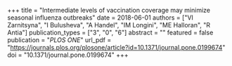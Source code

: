 +++
title = "Intermediate levels of vaccination coverage may minimize seasonal influenza outbreaks"
date = 2018-06-01
authors = ["VI Zarnitsyna", "I Bulusheva", "A Handel", "IM Longini", "ME Halloran", "R Antia"]
publication_types = ["3", "0", "6"]
abstract = ""
featured = false
publication = "*PLOS ONE*"
url_pdf = "https://journals.plos.org/plosone/article?id=10.1371/journal.pone.0199674"
doi = "10.1371/journal.pone.0199674"
+++

